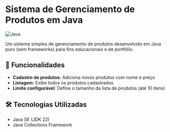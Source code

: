 # Sistema de Gerenciamento de Produtos em Java

![Java](https://img.shields.io/badge/Java-17%2B-blue)

Um sistema simples de gerenciamento de produtos desenvolvido em Java puro (sem frameworks) para fins educacionais e de portfólio.

## 📌 Funcionalidades

- **Cadastro de produtos**: Adiciona novos produtos com nome e preço
- **Listagem**: Exibe todos os produtos cadastrados
- **Limite configurável**: Define o tamanho da lista de produtos (até 10 itens)

## 🛠️ Tecnologias Utilizadas

- Java SE (JDK 22)
- Java Collections Framework
